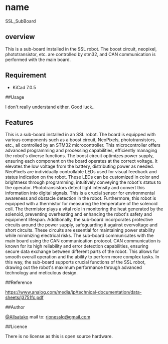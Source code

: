 # name

SSL_SubBoard

## overview

This is a sub-board installed in the SSL robot.
The boost circuit, neopixel, phototransistor, etc. are controlled by stm32, and CAN communication is performed with the main board.

## Requirement

- KiCad 7.0.5

##Usage

I don't really understand either. Good luck..

## Features

This is a sub-board installed in an SSL robot. The board is equipped with various components such as a boost circuit, NeoPixels, phototransistors, etc., all controlled by an STM32 microcontroller. This microcontroller offers advanced programming and processing capabilities, efficiently managing the robot's diverse functions.
The boost circuit optimizes power supply, ensuring each component on the board operates at the correct voltage. It elevates the low voltage from the battery, distributing power as needed.
NeoPixels are individually controllable LEDs used for visual feedback and status indication on the robot. These LEDs can be customized in color and brightness through programming, intuitively conveying the robot's status to the operator.
Phototransistors detect light intensity and convert this information into digital signals. This is a crucial sensor for environmental awareness and obstacle detection in the robot.
Furthermore, this robot is equipped with a thermistor for measuring the temperature of the solenoid coil. The thermistor plays a vital role in monitoring the heat generated by the solenoid, preventing overheating and enhancing the robot's safety and equipment lifespan.
Additionally, the sub-board incorporates protective circuits around the power supply, safeguarding it against overvoltage and short circuits. These circuits are essential for maintaining power stability while minimizing electrical risks.
The sub-board communicates with the main board using the CAN communication protocol. CAN communication is known for its high reliability and error detection capabilities, ensuring secure data exchange between different parts of the robot. This allows for smooth overall operation and the ability to perform more complex tasks.
In this way, the sub-board supports crucial functions of the SSL robot, drawing out the robot's maximum performance through advanced technology and meticulous design.

##Reference

https://www.analog.com/media/jp/technical-documentation/data-sheets/j3751fc.pdf

##Author

[@Allsatako](http://twitter.com/Allsatako)
mail to: rionesslq@gmail.com

##Licence

There is no license as this is open source hardware.

